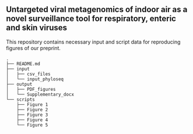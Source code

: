 ## Untargeted viral metagenomics of indoor air as a novel surveillance tool for respiratory, enteric and skin viruses

This repository contains necessary input and script data for reproducing figures of our preprint.

```
.
├── README.md
├── input
│   ├── csv_files
│   └── input_phyloseq
├── output
│   ├── PDF_figures
│   └── Supplementary_docx
└── scripts
    ├── Figure 1
    ├── Figure 2
    ├── Figure 3
    ├── Figure 4
    └── Figure 5

```
